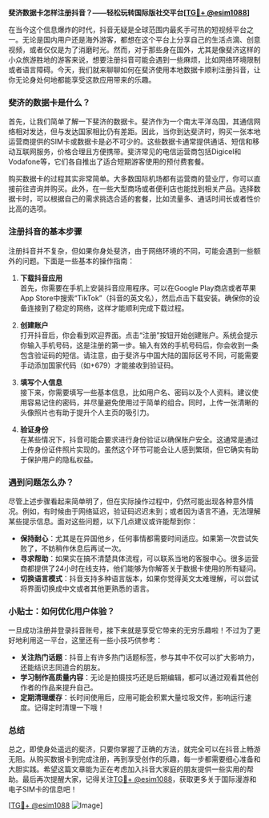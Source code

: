 **斐济数据卡怎样注册抖音？——轻松玩转国际版社交平台[[TG💪+ @esim1088](https://t.me/s/esim1088)]**

在当今这个信息爆炸的时代，抖音无疑是全球范围内最炙手可热的短视频平台之一。无论是国内用户还是海外游客，都想在这个平台上分享自己的生活点滴、创意视频，或者仅仅是为了消磨时光。然而，对于那些身在国外，尤其是像斐济这样的小众旅游胜地的游客来说，想要注册抖音可能会遇到一些麻烦，比如网络环境限制或者语言障碍。今天，我们就来聊聊如何在斐济使用本地数据卡顺利注册抖音，让你无论身处何地都能享受这款应用带来的乐趣。

### 斐济的数据卡是什么？

首先，让我们简单了解一下斐济的数据卡。斐济作为一个南太平洋岛国，其通信网络相对发达，但与发达国家相比仍有差距。因此，当你到达斐济时，购买一张本地运营商提供的SIM卡或数据卡是必不可少的。这些数据卡通常提供通话、短信和移动互联网服务，价格合理且方便携带。斐济常见的电信运营商包括Digicel和Vodafone等，它们各自推出了适合短期游客使用的预付费套餐。

购买数据卡的过程其实非常简单。大多数国际机场都有运营商的营业厅，你可以直接前往咨询并购买。此外，在一些大型商场或者便利店也能找到相关产品。选择数据卡时，可以根据自己的需求挑选合适的套餐，比如流量多、通话时间长或者性价比高的选项。

### 注册抖音的基本步骤

注册抖音并不复杂，但如果你身处斐济，由于网络环境的不同，可能会遇到一些额外的问题。下面是一些基本的操作指南：

1. **下载抖音应用**  
   首先，你需要在手机上安装抖音应用程序。可以在Google Play商店或者苹果App Store中搜索“TikTok”（抖音的英文名），然后点击下载安装。确保你的设备连接到了稳定的网络，这样才能顺利完成下载过程。

2. **创建账户**  
   打开抖音后，你会看到欢迎界面。点击“注册”按钮开始创建账户。系统会提示你输入手机号码，这是注册的第一步。输入有效的手机号码后，你会收到一条包含验证码的短信。请注意，由于斐济与中国大陆的国际区号不同，可能需要手动添加国家代码（如+679）才能接收到验证码。

3. **填写个人信息**  
   接下来，你需要填写一些基本信息，比如用户名、密码以及个人资料。建议使用容易记住的密码，并尽量避免使用过于简单的组合。同时，上传一张清晰的头像照片也有助于提升个人主页的吸引力。

4. **验证身份**  
   在某些情况下，抖音可能会要求进行身份验证以确保账户安全。这通常是通过上传身份证件照片实现的。虽然这个环节可能会让人感到繁琐，但它确实有助于保护用户的隐私权益。

### 遇到问题怎么办？

尽管上述步骤看起来简单明了，但在实际操作过程中，仍然可能出现各种意外情况。例如，有时候由于网络延迟，验证码迟迟未到；或者因为语言不通，无法理解某些提示信息。面对这些问题，以下几点建议或许能帮到你：

- **保持耐心**：尤其是在异国他乡，任何事情都需要时间适应。如果第一次尝试失败了，不妨稍作休息后再试一次。
- **寻求帮助**：如果实在搞不清楚具体流程，可以联系当地的客服中心。很多运营商都提供了24小时在线支持，他们能够为你解答关于数据卡使用的所有疑问。
- **切换语言模式**：抖音支持多种语言版本，如果你觉得英文太难理解，可以尝试将界面切换成中文或者其他更熟悉的语言。

### 小贴士：如何优化用户体验？

一旦成功注册并登录抖音账号，接下来就是享受它带来的无穷乐趣啦！不过为了更好地利用这一平台，这里还有一些小技巧供参考：

- **关注热门话题**：抖音上有许多热门话题标签，参与其中不仅可以扩大影响力，还能结识志同道合的朋友。
- **学习制作高质量内容**：无论是拍摄技巧还是后期编辑，都可以通过观看其他创作者的作品来提升自己。
- **定期清理缓存**：长时间使用后，应用可能会积累大量垃圾文件，影响运行速度。记得定时清理一下哦！

### 总结

总之，即使身处遥远的斐济，只要你掌握了正确的方法，就完全可以在抖音上畅游无阻。从购买数据卡到完成注册，再到享受创作的乐趣，每一步都需要细心准备和大胆实践。希望这篇文章能为正在考虑加入抖音大家庭的朋友提供一些实用的帮助。最后再次提醒大家，记得关注[TG💪+ @esim1088](https://t.me/s/esim1088)，获取更多关于国际漫游和电子SIM卡的信息吧！

[[TG💪+ @esim1088](https://t.me/s/esim1088) ![Image](https://i.postimg.cc/4NQfJmqS/Snipaste-2025-05-13-00-14-12.png)]